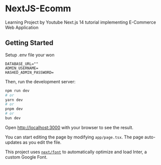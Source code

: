 # NextJS-Ecomm
Learning Project by Youtube Next.js 14 tutorial implementing E-Commerce Web Application

## Getting Started
Setup .env file your won
```
DATABASE_URL=""
ADMIN_USERNAME=
HASHED_ADMIN_PASSWORD=
```

Then, run the development server:

```bash
npm run dev
# or
yarn dev
# or
pnpm dev
# or
bun dev
```

Open [http://localhost:3000](http://localhost:3000) with your browser to see the result.

You can start editing the page by modifying `app/page.tsx`. The page auto-updates as you edit the file.

This project uses [`next/font`](https://nextjs.org/docs/basic-features/font-optimization) to automatically optimize and load Inter, a custom Google Font.
